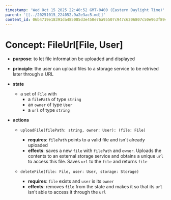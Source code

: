 ```yaml
---
timestamp: 'Wed Oct 15 2025 22:40:52 GMT-0400 (Eastern Daylight Time)'
parent: '[[../20251015_224052.9a2e3ac5.md]]'
content_id: 06b4719e18391da485085d3e450e76a95507c947c6206807c50e963f89402648
---
```


# Concept: FileUrl\[File, User]

* **purpose**: to let file information be uploaded and displayed

* **principle**: the user can upload files to a storage service to be retrived later through a URL

* **state**
  * a set of `File` with
    * a `filePath` of type `string`
    * an `owner` of type `User`
    * a `url` of type `string`

* **actions**
  * `uploadFile(filePath: string, owner: User): (file: File)`
    * **requires**: `filePath` points to a valid file and isn't already uploaded
    * **effects**: saves a new `file` with `filePath` and `owner`. Uploads the contents to an external storage service and obtains a unique `url` to access this file. Saves `url` to the `file` and returns `file`

  * `deleteFile(file: File, user: User, storage: Storage)`
    * **requires**: `file` exists and `user` is its `owner`
    * **effects**: removes `file` from the state and makes it so that its `url` isn't able to access it through the `url`
